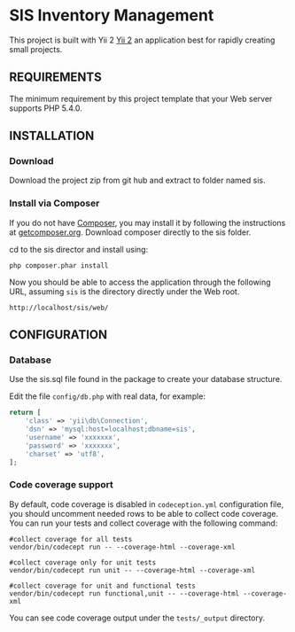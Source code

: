 SIS Inventory Management
============================

This project is built with Yii 2 [Yii 2](http://www.yiiframework.com/) an application best for
rapidly creating small projects.


REQUIREMENTS
------------

The minimum requirement by this project template that your Web server supports PHP 5.4.0.


INSTALLATION
------------

### Download
Download the project zip from git hub and extract to folder named sis.

### Install via Composer

If you do not have [Composer](http://getcomposer.org/), you may install it by following the instructions
at [getcomposer.org](http://getcomposer.org/doc/00-intro.md#installation-nix).  Download composer directly to the sis folder.

cd to the sis director and install using:

~~~
php composer.phar install
~~~

Now you should be able to access the application through the following URL, assuming `sis` is the directory
directly under the Web root.

~~~
http://localhost/sis/web/
~~~

CONFIGURATION
-------------

### Database

Use the sis.sql file found in the package to create your database structure.

Edit the file `config/db.php` with real data, for example:

```php
return [
    'class' => 'yii\db\Connection',
    'dsn' => 'mysql:host=localhost;dbname=sis',
    'username' => 'xxxxxxx',
    'password' => 'xxxxxxx',
    'charset' => 'utf8',
];
```


### Code coverage support

By default, code coverage is disabled in `codeception.yml` configuration file, you should uncomment needed rows to be able
to collect code coverage. You can run your tests and collect coverage with the following command:

```
#collect coverage for all tests
vendor/bin/codecept run -- --coverage-html --coverage-xml

#collect coverage only for unit tests
vendor/bin/codecept run unit -- --coverage-html --coverage-xml

#collect coverage for unit and functional tests
vendor/bin/codecept run functional,unit -- --coverage-html --coverage-xml
```

You can see code coverage output under the `tests/_output` directory.
